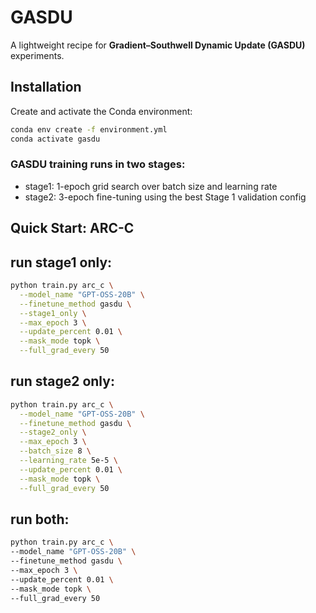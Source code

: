 # GASDU

A lightweight recipe for **Gradient–Southwell Dynamic Update (GASDU)** experiments.

## Installation

Create and activate the Conda environment:

```bash
conda env create -f environment.yml
conda activate gasdu
```
### GASDU training runs in two stages:
- stage1: 1-epoch grid search over batch size and learning rate
- stage2: 3-epoch fine-tuning using the best Stage 1 validation config

## Quick Start: ARC-C
## run stage1 only:
```bash
python train.py arc_c \
  --model_name "GPT-OSS-20B" \
  --finetune_method gasdu \
  --stage1_only \
  --max_epoch 3 \
  --update_percent 0.01 \
  --mask_mode topk \
  --full_grad_every 50
```

## run stage2 only:

```bash
python train.py arc_c \
  --model_name "GPT-OSS-20B" \
  --finetune_method gasdu \
  --stage2_only \
  --max_epoch 3 \
  --batch_size 8 \
  --learning_rate 5e-5 \
  --update_percent 0.01 \
  --mask_mode topk \
  --full_grad_every 50
```

 ## run both:
  
  ```bash
  python train.py arc_c \
  --model_name "GPT-OSS-20B" \
  --finetune_method gasdu \
  --max_epoch 3 \
  --update_percent 0.01 \
  --mask_mode topk \
  --full_grad_every 50
```
